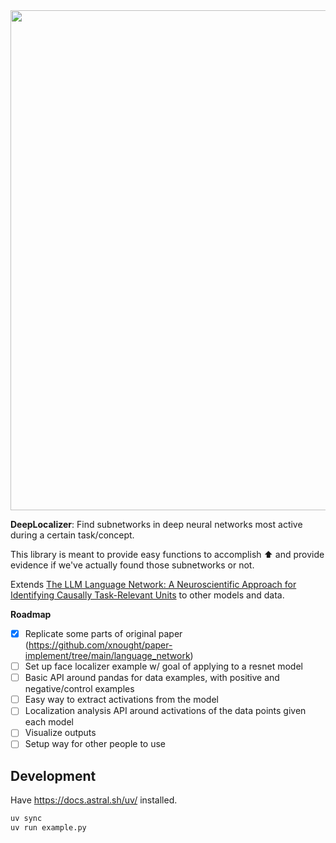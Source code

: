 <img src="https://github.com/user-attachments/assets/b00dc021-8e31-44be-9a69-ba33ed8054c6" width="800px">

**DeepLocalizer**: Find subnetworks in deep neural networks most active during a certain task/concept.

This library is meant to provide easy functions to accomplish :arrow_up: and provide evidence if we've actually found those subnetworks or not. 

Extends [The LLM Language Network: A Neuroscientific Approach for Identifying Causally Task-Relevant Units](https://arxiv.org/abs/2411.02280) to other models and data.

**Roadmap**

- [x] Replicate some parts of original paper (https://github.com/xnought/paper-implement/tree/main/language_network)
- [ ] Set up face localizer example w/ goal of applying to a resnet model
- [ ] Basic API around pandas for data examples, with positive and negative/control examples
- [ ] Easy way to extract activations from the model
- [ ] Localization analysis API around activations of the data points given each model
- [ ] Visualize outputs
- [ ] Setup way for other people to use

## Development

Have https://docs.astral.sh/uv/ installed.

```bash
uv sync
uv run example.py
```